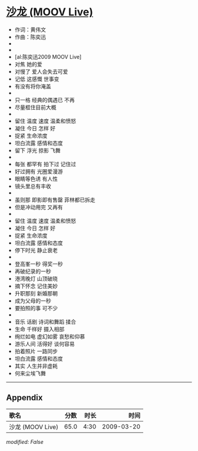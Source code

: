 # [沙龙 (MOOV Live)](https://music.163.com/song?id=33418344)

* 作词：黄伟文
* 作曲：陈奕迅
*
*
* [al:陈奕迅2009 MOOV Live]
* 对焦 她的爱
* 对慢了 爱人会失去可爱
* 记低 这感慨 世事变
* 有没有将你淹盖
* 
* 只一格 经典的偶遇已 不再
* 尽量框住目前大概
* 
* 留住 温度 速度 温柔和愤怒
* 凝住 今日 怎样 好
* 捉紧 生命浓度
* 坦白流露 感情和态度
* 留下 浮光 掠影 飞舞
* 
* 每张 都罕有 拍下过 记住过
* 好过拥有 光圈爱漫游
* 眼睛等色诱 有人性
* 镜头里总有丰收
* 
* 虽则那 即影即有售罄 菲林都已拆走
* 但是冲动用完 又再有
* 
* 留住 温度 速度 温柔和愤怒
* 凝住 今日 怎样 好
* 捉紧 生命浓度
* 坦白流露 感情和态度
* 停下时光 静止衰老
* 
* 登高峯一秒 得奖一秒
* 再破纪录的一秒
* 港湾晚灯 山顶破晓
* 摘下怀念 记住美妙
* 升职那刻 新婚那朝
* 成为父母的一秒
* 要拍照的事 可不少
* 
* 音乐 话剧 诗词和舞蹈 揉合
* 生命 千样好 摄入相部
* 绚烂如电 虚幻如雾 哀愁和仰慕
* 游乐人间 活得好 谈何容易
* 拍着照片 一路同步
* 坦白流露 感情和态度
* 其实 人生并非虚耗
* 何来尘埃飞舞


---

## Appendix

|歌名|分数|时长|时间|
|:---|:---:|---:|---:|
|沙龙 (MOOV Live)|65.0|4:30|2009-03-20

*modified: False*